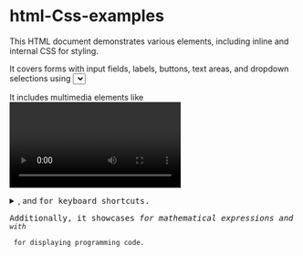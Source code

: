 # html-Css-examples

This HTML document demonstrates various elements, including inline and internal CSS for styling. 

It covers forms with input fields, labels, buttons, text areas, and dropdown selections using <select>, <optgroup>, and <datalist>. 


It includes multimedia elements like <video>, along with semantic elements like <details>, <summary>, and <kbd> for keyboard shortcuts. 

Additionally, it showcases <var> for mathematical expressions and <code> with <pre> for displaying programming code.
